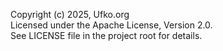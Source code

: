 Copyright (c) 2025, Ufko.org  
Licensed under the Apache License, Version 2.0.   
See LICENSE file in the project root for details.

